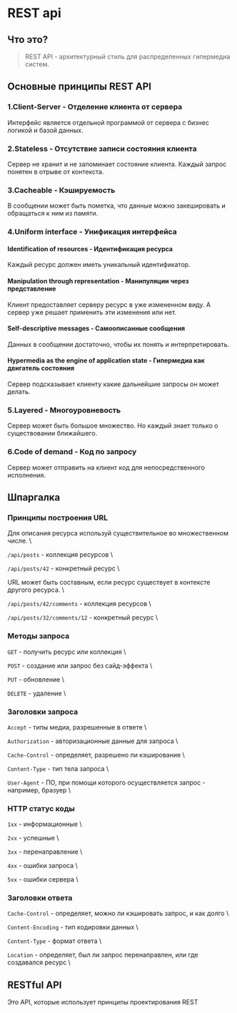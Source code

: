 # REST api

## Что это?

> REST API - архитектурный стиль для распределенных гипермедиа систем.

## Основные принципы REST API

### 1.Client-Server - Отделение клиента от сервера

Интерфейс является отдельной программой от сервера с бизнес логикой и базой данных.

### 2.Stateless - Отсутствие записи состояния клиента

Сервер не хранит и не запоминает состояние клиента. Каждый запрос понятен в отрыве от контекста.

### 3.Cacheable - Кэшируемость

В сообщении может быть пометка, что данные можно закешировать и обращаться к ним из памяти.

### 4.Uniform interface - Унификация интерфейса

#### Identification of resources - Идентификация ресурса

Каждый ресурс должен иметь уникальный идентификатор.

#### Manipulation through representation - Манипуляции через представление

Клиент предоставляет серверу ресурс в уже измененном виду. А сервер уже решает применить эти изменения или нет.

#### Self-descriptive messages - Самоописанные сообщения

Данных в сообщении достаточно, чтобы их понять и интерпретировать.

#### Hypermedia as the engine of application state - Гипермедиа как двигатель состояния

Сервер подсказывает клиенту какие дальнейшие запросы он может делать.

### 5.Layered - Многоуровневость

Сервер может быть большое множество. Но каждый знает только о существовании ближайшего.

### 6.Code of demand - Код по запросу

Сервер может отправить на клиент код для непосредственного исполнения.

## Шпаргалка

### Принципы построения URL

Для описания ресурса используй существительное во множественном числе.  \

`/api/posts` - коллекция ресурсов  \

`/api/posts/42` - конкретный ресурс  \

URL может быть составным, если ресурс существует в контексте другого ресурса.  \

`/api/posts/42/comments` - коллекция ресурсов  \

`/api/posts/32/comments/12` - конкретный ресурс  \


### Методы запроса

`GET` - получить ресурс или коллекция  \

`POST` - создание или запрос без сайд-эффекта  \

`PUT` - обновление  \

`DELETE` - удаление  \


### Заголовки запроса

`Accept` - типы медиа, разрешенные в ответе  \

`Authorization` - авторизационные данные для запроса  \

`Cache-Control` - определяет, разрешено ли кэширование  \

`Content-Type` - тип тела запроса  \

`User-Agent` - ПО, при помощи которого осуществляется запрос - например, бразуер  \


### HTTP статус коды

`1xx` - информационные  \

`2xx` - успешные  \

`3xx` - перенаправление \

`4xx` - ошибки запроса  \

`5xx` - ошибки сервера  \

### Заголовки ответа

`Cache-Control` - определяет, можно ли кэшировать запрос, и как долго  \

`Content-Encoding` - тип кодировки данных  \

`Content-Type` - формат ответа  \

`Location` - определяет, был ли запрос перенаправлен, или где создавался ресурс  \

## RESTful API

Это API, которые использует принципы проектирования REST

